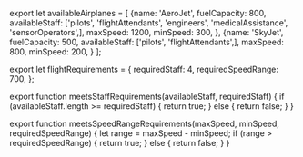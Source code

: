 
export let availableAirplanes = [
  {name: 'AeroJet', fuelCapacity: 800, availableStaff: ['pilots', 'flightAttendants', 'engineers', 'medicalAssistance', 'sensorOperators',], maxSpeed: 1200, minSpeed: 300,
  }, 
  {name: 'SkyJet', fuelCapacity: 500, availableStaff: ['pilots', 'flightAttendants',], maxSpeed: 800, minSpeed: 200,
  }
];

export let flightRequirements = {
  requiredStaff: 4,
  requiredSpeedRange: 700,
};

export function meetsStaffRequirements(availableStaff, requiredStaff) {
  if (availableStaff.length >= requiredStaff) {
    return true;
  } else {
    return false;
  }
}

export function meetsSpeedRangeRequirements(maxSpeed, minSpeed, requiredSpeedRange) {
  let range = maxSpeed - minSpeed;
  if (range > requiredSpeedRange) {
    return true;
  } else {
    return false;
  }
}






